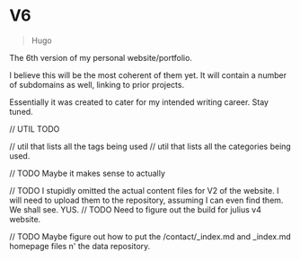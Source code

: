 # V6

> Hugo

The 6th version of my personal website/portfolio.

I believe this will be the most coherent of them yet. It will contain a number of subdomains as well, linking to prior projects.

Essentially it was created to cater for my intended writing career. Stay tuned.




// UTIL TODO

// util that lists all the tags being used
// util that lists all the categories being used.


// TODO Maybe it makes sense to actually

// TODO I stupidly omitted the actual content files for V2 of the website. I will need to upload them to the repository, assuming I can even find them. We shall see. YUS.
// TODO Need to figure out the build for julius v4 website.


// TODO Maybe figure out how to put the /contact/_index.md and _index.md homepage files n' the data repository.
